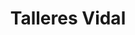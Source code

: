 ---
title: "Talleres Vidal"
url: /talavera-de-la-reina/talleres-vidal/
shop: reparación de automóviles
---